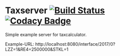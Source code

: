 # Taxserver [![Build Status](https://travis-ci.org/admiralsmaster/taxserver.svg?branch=master)](https://travis-ci.org/admiralsmaster/taxserver) [![Codacy Badge](https://api.codacy.com/project/badge/Grade/23340eaa1afc448a93106033271e17ac)](https://www.codacy.com/app/github-ariel/taxserver?utm_source=github.com&amp;utm_medium=referral&amp;utm_content=admiralsmaster/taxserver&amp;utm_campaign=Badge_Grade)

Simple example server for taxcalculator.

Example-URL: http://localhost:8080/interface/2017/0?LZZ=1&RE4=2500000&STKL=1
